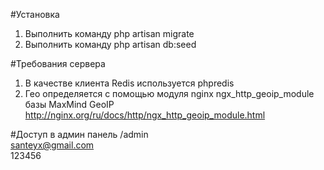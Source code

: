 #Установка

1) Выполнить команду php artisan migrate<br>
2) Выполнить команду php artisan db:seed

#Требования сервера

1) В качестве клиента Redis используется phpredis<br>
2) Гео определяется с помощью модуля nginx ngx_http_geoip_module базы MaxMind GeoIP http://nginx.org/ru/docs/http/ngx_http_geoip_module.html

#Доступ в админ панель
/admin<br>
santeyx@gmail.com<br>
123456